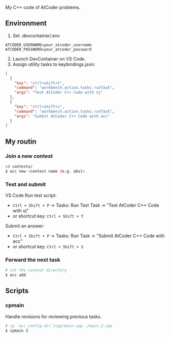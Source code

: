 My C++ code of AtCoder problems.

## Environment

1. Set .devcontainer/.env

```shell
ATCODER_USERNAME=your_atcoder_username
ATCODER_PASSWORD=your_atcoder_password
```

2. Launch DevContainer on VS Code.
3. Assign utility tasks to keybindings.json:

```json
[
  {
    "key": "ctrl+shift+t",
    "command": "workbench.action.tasks.runTask",
    "args": "Test AtCoder C++ Code with oj"
  },
  {
    "key": "ctrl+shift+s",
    "command": "workbench.action.tasks.runTask",
    "args": "Submit AtCoder C++ Code with acc"
  }
]
```

## My routin

### Join a new contest

```bash
cd contests/
$ acc new <contest name (e.g. abs)>
```

### Test and submit

VS Code
Run test script:

- `Ctrl + Shift + P` -> Tasks: Run Test Task -> "Test AtCoder C++ Code with oj"
- or shortcut key: `Ctrl + Shift + T`

Submit an answer:

- `Ctrl + Shift + P` -> Tasks: Run Task -> "Submit AtCoder C++ Code with acc"
- or shortcut key: `Ctrl + Shift + S`

### Forward the next task

```bash
# int the contest directory
$ acc add
```

## Scripts

### cpmain

Handle revisions for reviewing previous tasks.

```bash
# cp `acc config-dir`/cpp/main.cpp ./main.2.cpp
$ cpmain 2
```

